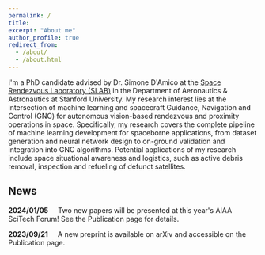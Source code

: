 ```yaml
---
permalink: /
title:
excerpt: "About me"
author_profile: true
redirect_from:
  - /about/
  - /about.html
---
```


I'm a PhD candidate advised by Dr. Simone D'Amico at the [Space Rendezvous Laboratory (SLAB)](https://slab.stanford.edu) in the Department of Aeronautics & Astronautics at Stanford University. My research interest lies at the intersection of machine learning and spacecraft Guidance, Navigation and Control (GNC) for autonomous vision-based rendezvous and proximity operations in space. Specifically, my research covers the complete pipeline of machine learning development for spaceborne applications, from dataset generation and neural network design to on-ground validation and integration into GNC algorithms. Potential applications of my research include space situational awareness and logistics, such as active debris removal, inspection and refueling of defunct satellites.

## News

**2024/01/05** $~~~$ Two new papers will be presented at this year's <a ref="https://www.aiaa.org/scitech">AIAA SciTech Forum</a>! See the Publication page for details.

**2023/09/21** $~~~$ A new preprint is available on arXiv and accessible on the Publication page.
